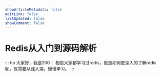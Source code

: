 ```yaml
---
showArticleMetadata: false
editLink: false
lastUpdated: false
showComment: false
---
```


# Redis从入门到源码解析

::: tip 大家好，我是200！
相信大家都学习过redis，但是如何更深入的了解redis呢，就需要从浅入深，慢慢学习。
:::